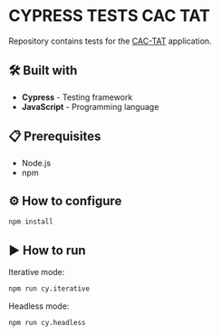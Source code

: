 # **CYPRESS TESTS CAC TAT**
Repository contains tests for the [CAC-TAT](https://cac-tat-v3.s3.eu-central-1.amazonaws.com/index.html) application.

## 🛠 Built with 
* **Cypress** - Testing framework
* **JavaScript** - Programming language

## 📋 Prerequisites
* Node.js
* npm

## ⚙ How to configure
```sh
npm install
```

##  ▶ How to run
Iterative mode:
```sh
npm run cy.iterative
```
Headless mode:
```sh
npm run cy.headless
```
